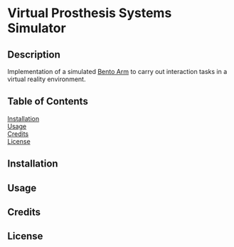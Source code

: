 # Virtual Prosthesis Systems Simulator

## Description
Implementation of a simulated [Bento Arm](https://blincdev.ca/the-bento-arm/overview/) to carry 
out interaction tasks in a virtual reality environment. 

## Table of Contents 
[Installation](#installation)<br/>
[Usage](#usage)<br/>
[Credits](#credits)<br/>
[License](#licesne)<br/>
## Installation

## Usage 

## Credits 


## License 
